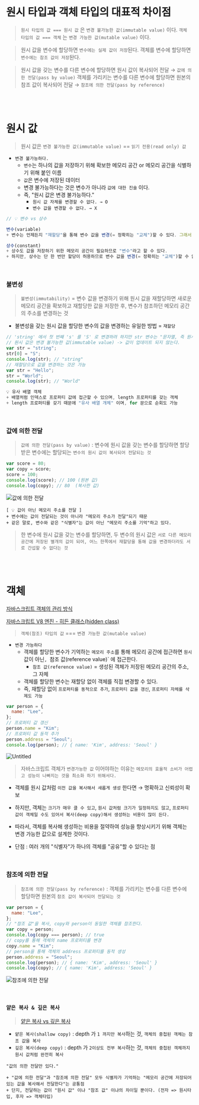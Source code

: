 # 원시 타입과 객체 타입의 대표적 차이점

> `원시 타입의 값 === 원시 값` 은 `변경 불가능한 값(immutable value)` 이다.
> `객체 타입의 값 === 객체` 는 `변경 가능한 값(mutable value)` 이다.

> 원시 값을 변수에 할당하면 `변수에는 실제 값이 저장`된다.
> 객체를 변수에 할당하면 `변수에는 참조 값이 저장`돤다.

> 원시 값을 갖는 변수를 다른 변수에 할당하면 원시 값이 복사되어 전달 → `값에 의한 전달(pass by value)`
> 객체를 가리키는 변수를 다른 변수에 할당하면 원본의 참조 값이 복사되어 전달 → `참조에 의한 전달(pass by reference)`
<br>
<br>

# 원시 값

> 원시 값은 `변경 불가능한 값(immutable value)` == `읽기 전용(read only) 값`
- `변경 불가능하다.`
  - `변수`는 하나의 값을 저장하기 위해 확보한 메모리 공간 or 메모리 공간을 식별하기 위해 붙인 이름
  - `값`은 변수에 저장된 데이터
  - 변경 불가능하다는 것은 변수가 아니라 `값에 대한 진술` 이다.
  - 즉, "원시 값은 변경 불가능하다."
    - `원시 값 자체를 변경할 수 없다. → O`
    - `변수 값을 변경할 수 없다. → X`

```jsx
// 💡 변수 vs 상수

변수(variable)
+ 변수는 언제든지 "재할당"을 통해 변수 값을 변경(= 정확히는 "교체")할 수 있다. 그래서 "변수"다.

상수(constant)
+ 상수도 값을 저장하기 위한 메모리 공간이 필요하므로 "변수"라고 할 수 있다.
+ 하지만, 상수는 단 한 번만 할당이 허용하므로 변수 값을 변경(= 정확히는 "교체")할 수 없다. => const 사용
```

<br>

### 불변성

> `불변성(immutability)` = 변수 값을 변경하기 위해 원시 값을 재할당하면 새로운 메모리 공간을 확보하고 재할당한 값을 저장한 후, 변수가 참조하던 메모리 공간의 주소를 변경하는 것
- 불변성을 갖는 원시 값을 할당한 변수의 값을 변경하는 유일한 방법 = `재할당`

```jsx
// 'string' 에서 첫 번째 's' 를 'S' 로 변경하려 하지만 str 변수는 "문자열, 즉 원시 값"
// 원시 값은 변경 불가능한 값(immutable value) -> 값이 업데이트 되지 않는다.
var str = "string";
str[0] = "S";
console.log(str); // "string"
// 재할당으로 값을 변경하는 것은 가능
var str = "Hello";
str = "World";
console.log(str); // "World"
```

```jsx
💡 유사 배열 객체
+ 배열처럼 인덱스로 프로퍼티 값에 접근할 수 있으며, length 프로퍼티를 갖는 객체
+ length 프로퍼티를 갖기 때문에 "유사 배열 개체" 이며, for 문으로 순회도 가능
```

<br>

### 값에 의한 전달

> `값에 의한 전달(pass by value)` : 변수에 원시 값을 갖는 변수를 할당하면 할당받은 변수에는 할당되는 `변수의 원시 값이 복사되어 전달되는 것`
```jsx
var score = 80;
var copy = score;
score = 100;
console.log(score); // 100 (원본 값)
console.log(copy); // 80  (복사한 값)
```

![값에 의한 전달](https://publizm.github.io/static/26d07019c1d783aa33e89e4e9569378e/867c0/memory_change.jpg)

```
[ 💡 값이 아닌 메모리 주소를 전달 ]
+ 변수에는 값이 전달되는 것이 아니라 "메모리 주소가 전달"되기 때문
+ 같은 말로, 변수와 같은 "식별자"는 값이 아닌 "메모리 주소를 기억"하고 있다.
```

> 한 변수에 원시 값을 갖는 변수를 할당하면, 두 변수의 원시 값은 `서로 다른 메모리 공간에 저장된 별개의 값이 되어, 어느 한쪽에서 재할당을 통해 값을 변경하더라도 서로 간섭할 수 없다는 것`
<br>
<br>

# 객체

[자바스크립트 객체의 관리 방식](<[https://codeburst.io/objects-and-hash-tables-in-javascript-a472ad1940d9](https://codeburst.io/objects-and-hash-tables-in-javascript-a472ad1940d9)>)

[자바스크립트 V8 엔진 - 히든 클래스(hidden class)](<[https://meetup.toast.com/posts/78](https://meetup.toast.com/posts/78)>)

> `객체(참조) 타입의 값` === `변경 가능한 값(mutable value)`
- `변경 가능하다`
  - 객체를 할당한 변수가 기억하는 `메모리 주소`를 통해 메모리 공간에 접근하면 `원시 `값이 아닌`, `참조 값(reference value)` 에 접근한다.
    - `참조 값(reference value)` = 생성된 객체가 저장된 메모리 공간의 주소, 그 자체
  - 객체를 할당한 변수는 재할당 없이 객체를 직접 변경할 수 있다.
  - 즉, 재할당 없이 `프로퍼티를 동적으로 추가`, `프로퍼티 값을 갱신`, `프로퍼티 자체를 삭제도 가능`

```jsx
var person = {
  name: "Lee",
};
// 프로퍼티 값 갱신
person.name = "Kim";
// 프로퍼티 값 동적 추가
person.address = "Seoul";
console.log(person); // { name: 'Kim', address: 'Seoul' }
```

![Untitled](https://publizm.github.io/static/01d4e5c59a62aa8d5f44a2b9a8879da6/867c0/memory_add.jpg)

> 자바스크립트 객체가 `변경가능한 값` 이어야하는 이유는 `메모리의 효율적 소비가 어렵고 성능이 나빠지는 것을 최소화 하기 위해서다.`
- 객체를 원시 값처럼 `이전 값을 복사해서 새롭게 생성` 한다면 → 명확하고 신뢰성이 확보
- 하지만, 객체는 `크기가 매우 클 수 있고`, `원시 값처럼 크기가 일정하지도 않고`, `프로퍼티 값이 객체일 수도 있어서 복사(deep copy)해서 생성하는 비용이 많이 든다.`
- 따라서, 객체를 복사해 생성하는 비용을 절약하여 성능을 향상시키기 위해 객체는 변경 가능한 값으로 설계한 것이다.


- 단점 : 여러 개의 "식별자"가 하나의 객체를 "공유"할 수 있다는 점


<br>

### 참조에 의한 전달

> `참조에 의한 전달(pass by reference)` : 객체를 가리키는 변수를 다른 변수에 할당하면 원본의 `참조 값이 복사되어 전달되는 것`
```jsx
var person = {
  name: "Lee",
};
// "참조 값"을 복사, copy와 person이 동일한 객체를 참조한다.
var copy = person;
console.log(copy === person); // true
// copy를 통해 객체의 name 프로퍼티를 변경
copy.name = "Kim";
// person을 통해 객체의 address 프로퍼티를 동적 생성
person.address = "Seoul";
console.log(person); // { name: 'Kim', address: 'Seoul' }
console.log(copy); // { name: 'Kim', address: 'Seoul' }
```

![참조에 의한 전달](https://publizm.github.io/static/06e7e7bcae8c1794c5af8a552873311d/867c0/memory_reference.jpg)

<br>

### `얕은 복사 & 깊은 복사`

> [얕은 복사 vs 깊은 복사](<[https://www.zerocho.com/category/JavaScript/post/5750d384b73ae5152792188d](https://www.zerocho.com/category/JavaScript/post/5750d384b73ae5152792188d)>)
- `얕은 복사(shallow copy)` : depth 가 `1 까지만 복사`하는 것, `객체의 중첩된 객체는 참조 값을 복사`
- `깊은 복사(deep copy)` : depth 가 `2이상도 전부 복사`하는 것, `객체의 중첩된 객체까지 원시 값처럼 완전히 복사`

```
"값의 의한 전달만 있다."

+ "값에 의한 전달"과 "참조에 의한 전달" 모두 식별자가 기억하는 "메모리 공간에 저장되어 있는 값을 복사해서 전달한다"는 공통점
+ 단지, 전달하는 값이 "원시 값" 이냐 "참조 값" 이냐의 차이일 뿐이다. (전자 => 원시타입, 후자 => 객체타입)
```